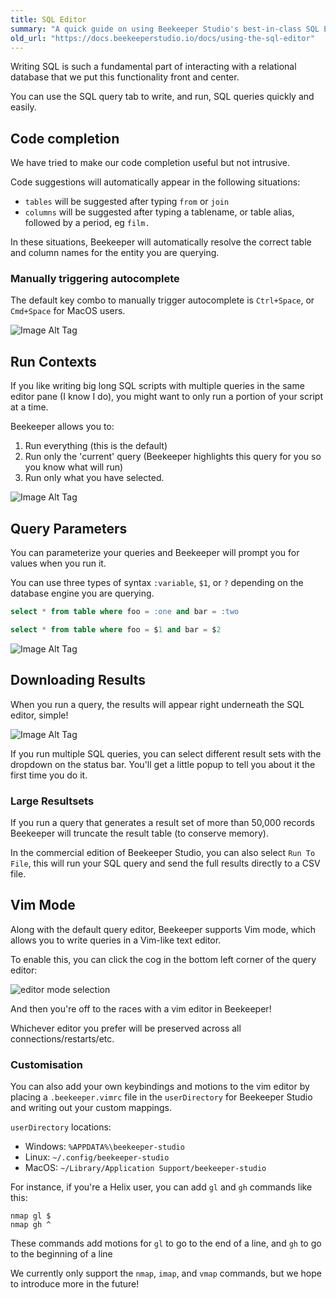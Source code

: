 ```yaml
---
title: SQL Editor
summary: "A quick guide on using Beekeeper Studio's best-in-class SQL Editor"
old_url: "https://docs.beekeeperstudio.io/docs/using-the-sql-editor"
---
```


Writing SQL is such a fundamental part of interacting with a relational database that we put this functionality front and center.

You can use the SQL query tab to write, and run, SQL queries quickly and easily.

## Code completion

We have tried to make our code completion useful but not intrusive. 

Code suggestions will automatically appear in the following situations:

- `tables` will be suggested after typing `from` or `join`
- `columns` will be suggested after typing a tablename, or table alias, followed by a period, eg `film.`

In these situations, Beekeeper will automatically resolve the correct table and column names for the entity you are querying.

### Manually triggering autocomplete

The default key combo to manually trigger autocomplete is `Ctrl+Space`, or `Cmd+Space` for MacOS users.

![Image Alt Tag](https://app.duckdocs.com/sites/2/pages/using-the-sql-editor/images/11)

## Run Contexts

If you like writing big long SQL scripts with multiple queries in the same editor pane (I know I do), you might want to only run a portion of your script at a time.

Beekeeper allows you to:

1. Run everything (this is the default)
2. Run only the 'current' query (Beekeeper highlights this query for you so you know what will run)
3. Run only what you have selected.

![Image Alt Tag](https://app.duckdocs.com/sites/2/pages/using-the-sql-editor/images/12)

## Query Parameters

You can parameterize your queries and Beekeeper will prompt you for values when you run it.

You can use three types of syntax `:variable`, `$1`, or `?` depending on the database engine you are querying.

```sql
select * from table where foo = :one and bar = :two

select * from table where foo = $1 and bar = $2
```
![Image Alt Tag](https://app.duckdocs.com/sites/2/pages/using-the-sql-editor/images/13)


## Downloading Results

When you run a query, the results will appear right underneath the SQL editor, simple!

![Image Alt Tag](https://app.duckdocs.com/sites/2/pages/using-the-sql-editor/images/99)

If you run multiple SQL queries, you can select different result sets with the dropdown on the status bar. You'll get a little popup to tell you about it the first time you do it.

### Large Resultsets

If you run a query that generates a result set of more than 50,000 records Beekeeper will truncate the result table (to conserve memory).

In the commercial edition of Beekeeper Studio, you can also select `Run To File`, this will run your SQL query and send the full results directly to a CSV file.

## Vim Mode 
Along with the default query editor, Beekeeper supports Vim mode, which allows you to write queries in a Vim-like text editor.

To enable this, you can click the cog in the bottom left corner of the query editor:

![editor mode selection](https://app.duckdocs.com/sites/2/pages/using-the-sql-editor/images/155)

And then you're off to the races with a vim editor in Beekeeper!

Whichever editor you prefer will be preserved across all connections/restarts/etc.

### Customisation
You can also add your own keybindings and motions to the vim editor by placing a `.beekeeper.vimrc` file in the `userDirectory` for Beekeeper Studio and writing out your custom mappings. 

`userDirectory` locations:
- Windows: `%APPDATA%\beekeeper-studio`
- Linux: `~/.config/beekeeper-studio`
- MacOS: `~/Library/Application Support/beekeeper-studio`

For instance, if you're a Helix user, you can add `gl` and `gh` commands like this:

```
nmap gl $
nmap gh ^
```

These commands add motions for `gl` to go to the end of a line, and `gh` to go to the beginning of a line

We currently only support the `nmap`, `imap`, and `vmap` commands, but we hope to introduce more in the future!


